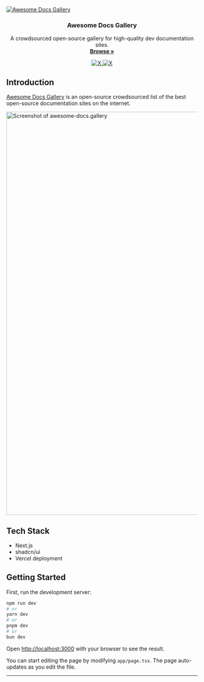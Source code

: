 <a href="https://awesome-docs.gallery">
  <img alt="Awesome Docs Gallery" src="https://awesome-docs.gallery/images/og.png" />
</a>

<h3 align="center">Awesome Docs Gallery</h3>


<p align="center">
    A crowdsourced open-source gallery for high-quality dev documentation sites.
    <br />
    <a href="https://awesome-docs.gallery"><strong>Browse »</strong></a>
</p>

<p align="center">
  <a href="https://x.com/hashnode">
    <img src="https://img.shields.io/badge/Follow-@hashnode-blue" alt="X" />
  </a>
  <a href="https://hashnode.com/products/docs">
    <img src="https://img.shields.io/badge/Docs-By_Hashnode-green" alt="X" />
  </a>
</p>

## Introduction

[Awesome Docs Gallery](https://awesome-docs.gallery) is an open-source crowdsourced list of the best open-source documentation sites on the internet.

<img width="1062" alt="Screenshot of awesome-docs.gallery" src="https://cdn.hashnode.com/res/hashnode/image/upload/v1729253347319/1LL_190KY.png?auto=format">

## Tech Stack

- Next.js
- shadcn/ui
- Vercel deployment

## Getting Started

First, run the development server:

```bash
npm run dev
# or
yarn dev
# or
pnpm dev
# or
bun dev
```

Open [http://localhost:3000](http://localhost:3000) with your browser to see the result.

You can start editing the page by modifying `app/page.tsx`. The page auto-updates as you edit the file.

---